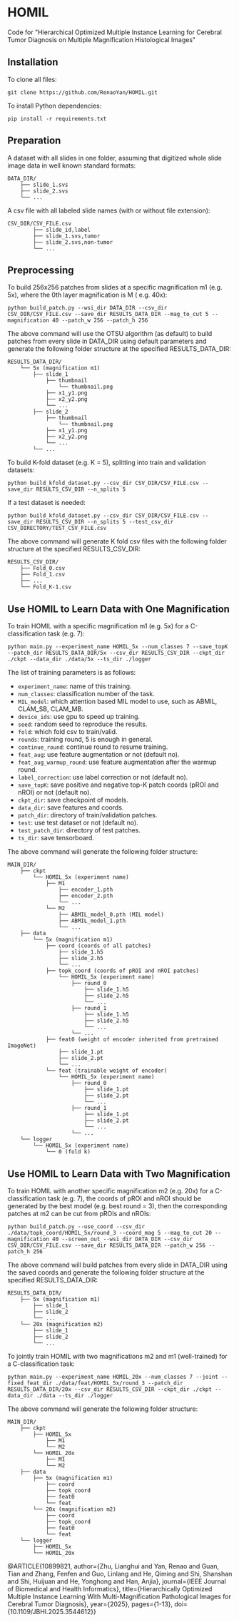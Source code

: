 # HOMIL

Code for "Hierarchical Optimized Multiple Instance Learning for Cerebral Tumor Diagnosis on Multiple Magnification Histological
Images"

## Installation

To clone all files:

```
git clone https://github.com/RenaoYan/HOMIL.git
```

To install Python dependencies:

```
pip install -r requirements.txt
```

## Preparation

A dataset with all slides in one folder, assuming that digitized whole slide image data in well known standard formats:

```
DATA_DIR/
	├── slide_1.svs
	├── slide_2.svs
	└── ...
```

A csv file with all labeled slide names (with or without file extension):

```
CSV_DIR/CSV_FILE.csv
		├── slide_id,label
		├── slide_1.svs,tumor
		├── slide_2.svs,non-tumor
		└── ...
```

## Preprocessing

To build 256x256 patches from slides at a specific magnification m1 (e.g. 5x), where the 0th layer magnification is M (
e.g. 40x):

```
python build_patch.py --wsi_dir DATA_DIR --csv_dir CSV_DIR/CSV_FILE.csv --save_dir RESULTS_DATA_DIR --mag_to_cut 5 --magnification 40 --patch_w 256 --patch_h 256
```

The above command will use the OTSU algorithm (as default) to build patches from every slide in DATA_DIR using default
parameters and generate the following folder structure at the specified RESULTS_DATA_DIR:

```
RESULTS_DATA_DIR/
	└── 5x (magnification m1)
		├── slide_1
			├── thumbnail
				└── thumbnail.png
			├── x1_y1.png
			├── x2_y2.png
			└── ...
		├── slide_2
			├── thumbnail
				└── thumbnail.png
			├── x1_y1.png
			├── x2_y2.png
			└── ...
		└── ...
```

To build K-fold dataset (e.g. K = 5), splitting into train and validation datasets:

```
python build_kfold_dataset.py --csv_dir CSV_DIR/CSV_FILE.csv --save_dir RESULTS_CSV_DIR --n_splits 5
```

If a test dataset is needed:

```
python build_kfold_dataset.py --csv_dir CSV_DIR/CSV_FILE.csv --save_dir RESULTS_CSV_DIR --n_splits 5 --test_csv_dir CSV_DIRECTORY/TEST_CSV_FILE.csv
```

The above command will generate K fold csv files with the following folder structure at the specified RESULTS_CSV_DIR:

```
RESULTS_CSV_DIR/
	├── Fold_0.csv
	├── Fold_1.csv
	├── ...
	└── Fold_K-1.csv
```

## Use HOMIL to Learn Data with One Magnification

To train HOMIL with a specific magnification m1 (e.g. 5x) for a C-classification task (e.g. 7):

```
python main.py --experiment_name HOMIL_5x --num_classes 7 --save_topK --patch_dir RESULTS_DATA_DIR/5x --csv_dir RESULTS_CSV_DIR --ckpt_dir ./ckpt --data_dir ./data/5x --ts_dir ./logger
```

The list of training parameters is as follows:

- `experiment_name`: name of this training.
- `num_classes`: classification number of the task.
- `MIL_model`: which attention based MIL model to use, such as ABMIL, CLAM_SB, CLAM_MB.
- `device_ids`: use gpu to speed up training.
- `seed`: random seed to reproduce the results.
- `fold`: which fold csv to train/valid.
- `rounds`: training round, 5 is enough in general.
- `continue_round`: continue round to resume training.
- `feat_aug`: use feature augmentation or not (default no).
- `feat_aug_warmup_round`: use feature augmentation after the warmup round.
- `label_correction`: use label correction or not (default no).
- `save_topK`: save positive and negative top-K patch coords (pROI and nROI) or not (default no).
- `ckpt_dir`: save checkpoint of models.
- `data_dir`: save features and coords.
- `patch_dir`: directory of train/validation patches.
- `test`: use test dataset or not (default no).
- `test_patch_dir`: directory of test patches.
- `ts_dir`: save tensorboard.

The above command will generate the following folder structure:

```
MAIN_DIR/
	├── ckpt
		└── HOMIL_5x (experiment name)
			├── M1
				├── encoder_1.pth
				├── encoder_2.pth
				└── ...
			└── M2
				├── ABMIL_model_0.pth (MIL model)
				├── ABMIL_model_1.pth
				└── ...
	├── data
		└── 5x (magnification m1)
			├── coord (coords of all patches)
				├── slide_1.h5
				├── slide_2.h5
				└── ...
			├── topk_coord (coords of pROI and nROI patches)
				└── HOMIL_5x (experiment name)
					├── round_0
						├── slide_1.h5
						├── slide_2.h5
						└── ...
					├── round_1
						├── slide_1.h5
						├── slide_2.h5
						└── ...
					└── ...
			├── feat0 (weight of encoder inherited from pretrained ImageNet)
				├── slide_1.pt
				├── slide_2.pt
				└── ...
			└── feat (trainable weight of encoder)
				└── HOMIL_5x (experiment name)
					├── round_0
						├── slide_1.pt
						├── slide_2.pt
						└── ...
					├── round_1
						├── slide_1.pt
						├── slide_2.pt
						└── ...
					└── ...
	└── logger
		└── HOMIL_5x (experiment name)
			└── 0 (fold k)
```

## Use HOMIL to Learn Data with Two Magnification

To train HOMIL with another specific magnification m2 (e.g. 20x) for a C-classification task (e.g. 7), the coords of
pROI and nROI should be generated by the best model (e.g. best round = 3), then the corresponding patches at m2 can be
cut from pROIs and nROIs:

```
python build_patch.py --use_coord --csv_dir ./data/topk_coord/HOMIL_5x/round_3 --coord_mag 5 --mag_to_cut 20 --magnification 40 --screen_out --wsi_dir DATA_DIR --csv_dir CSV_DIR/CSV_FILE.csv --save_dir RESULTS_DATA_DIR --patch_w 256 --patch_h 256
```

The above command will build patches from every slide in DATA_DIR using the saved coords and generate the following
folder structure at the specified RESULTS_DATA_DIR:

```
RESULTS_DATA_DIR/
	├── 5x (magnification m1)
		├── slide_1
		├── slide_2
		└── ...
	└── 20x (magnification m2)
		├── slide_1
		├── slide_2
		└── ...
```

To jointly train HOMIL with two magnifications m2 and m1 (well-trained) for a C-classification task:

```
python main.py --experiment_name HOMIL_20x --num_classes 7 --joint --fixed_feat_dir ./data/feat/HOMIL_5x/round_3 --patch_dir RESULTS_DATA_DIR/20x --csv_dir RESULTS_CSV_DIR --ckpt_dir ./ckpt --data_dir ./data --ts_dir ./logger
```

The above command will generate the following folder structure:

```
MAIN_DIR/
	├── ckpt
		├── HOMIL_5x
			├── M1
			└── M2
		└── HOMIL_20x
			├── M1
			└── M2
	├── data
		├── 5x (magnification m1)
			├── coord
			├── topk_coord
			├── feat0
			└── feat
		└── 20x (magnification m2)
			├── coord
			├── topk_coord
			├── feat0
			└── feat
	└── logger
		├── HOMIL_5x
		└── HOMIL_20x
```

@ARTICLE{10899821,
  author={Zhu, Lianghui and Yan, Renao and Guan, Tian and Zhang, Fenfen and Guo, Linlang and He, Qiming and Shi, Shanshan and Shi, Huijuan and He, Yonghong and Han, Anjia},
  journal={IEEE Journal of Biomedical and Health Informatics}, 
  title={Hierarchically Optimized Multiple Instance Learning With Multi-Magnification Pathological Images for Cerebral Tumor Diagnosis}, 
  year={2025},
  pages={1-13},
  doi={10.1109/JBHI.2025.3544612}}
